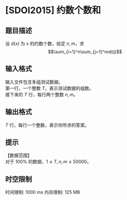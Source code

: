 # [SDOI2015] 约数个数和

## 题目描述

设 $d(x)$ 为 $x$ 的约数个数，给定 $n,m$，求    
$$\sum_{i=1}^n\sum_{j=1}^md(ij)$$


## 输入格式

输入文件包含多组测试数据。   
第一行，一个整数 $T$，表示测试数据的组数。  
接下来的 $T$ 行，每行两个整数 $n,m$。


## 输出格式

$T$ 行，每行一个整数，表示你所求的答案。


## 提示

【数据范围】   
对于 $100\%$ 的数据，$1\le T,n,m \le 50000$。


## 时空限制

时间限制: 1000 ms
内存限制: 125 MB

